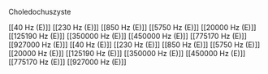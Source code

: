 Choledochuszyste

[[40 Hz (E)]]
[[230 Hz (E)]]
[[850 Hz (E)]]
[[5750 Hz (E)]]
[[20000 Hz (E)]]
[[125190 Hz (E)]]
[[350000 Hz (E)]]
[[450000 Hz (E)]]
[[775170 Hz (E)]]
[[927000 Hz (E)]]
[[40 Hz (E)]]
[[230 Hz (E)]]
[[850 Hz (E)]]
[[5750 Hz (E)]]
[[20000 Hz (E)]]
[[125190 Hz (E)]]
[[350000 Hz (E)]]
[[450000 Hz (E)]]
[[775170 Hz (E)]]
[[927000 Hz (E)]]
